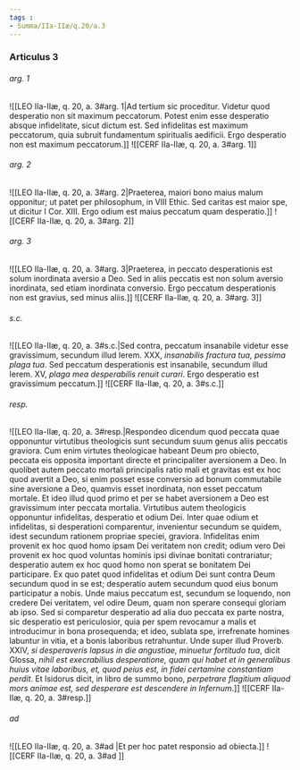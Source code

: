 ```yaml
---
tags : 
- Summa/IIa-IIæ/q.20/a.3
---
```


### Articulus 3

###### arg. 1
![[LEO IIa-IIæ, q. 20, a. 3#arg. 1|Ad tertium sic proceditur. Videtur quod desperatio non sit maximum peccatorum. Potest enim esse desperatio absque infidelitate, sicut dictum est. Sed infidelitas est maximum peccatorum, quia subruit fundamentum spiritualis aedificii. Ergo desperatio non est maximum peccatorum.]]
![[CERF IIa-IIæ, q. 20, a. 3#arg. 1]]

###### arg. 2
![[LEO IIa-IIæ, q. 20, a. 3#arg. 2|Praeterea, maiori bono maius malum opponitur; ut patet per philosophum, in VIII Ethic. Sed caritas est maior spe, ut dicitur I Cor. XIII. Ergo odium est maius peccatum quam desperatio.]]
![[CERF IIa-IIæ, q. 20, a. 3#arg. 2]]

###### arg. 3
![[LEO IIa-IIæ, q. 20, a. 3#arg. 3|Praeterea, in peccato desperationis est solum inordinata aversio a Deo. Sed in aliis peccatis est non solum aversio inordinata, sed etiam inordinata conversio. Ergo peccatum desperationis non est gravius, sed minus aliis.]]
![[CERF IIa-IIæ, q. 20, a. 3#arg. 3]]

###### s.c.
![[LEO IIa-IIæ, q. 20, a. 3#s.c.|Sed contra, peccatum insanabile videtur esse gravissimum, secundum illud Ierem. XXX, *insanabilis fractura tua, pessima plaga tua*. Sed peccatum desperationis est insanabile, secundum illud Ierem. XV, *plaga mea desperabilis renuit curari*. Ergo desperatio est gravissimum peccatum.]]
![[CERF IIa-IIæ, q. 20, a. 3#s.c.]]

###### resp.
![[LEO IIa-IIæ, q. 20, a. 3#resp.|Respondeo dicendum quod peccata quae opponuntur virtutibus theologicis sunt secundum suum genus aliis peccatis graviora. Cum enim virtutes theologicae habeant Deum pro obiecto, peccata eis opposita important directe et principaliter aversionem a Deo. In quolibet autem peccato mortali principalis ratio mali et gravitas est ex hoc quod avertit a Deo, si enim posset esse conversio ad bonum commutabile sine aversione a Deo, quamvis esset inordinata, non esset peccatum mortale. Et ideo illud quod primo et per se habet aversionem a Deo est gravissimum inter peccata mortalia. Virtutibus autem theologicis opponuntur infidelitas, desperatio et odium Dei. Inter quae odium et infidelitas, si desperationi comparentur, invenientur secundum se quidem, idest secundum rationem propriae speciei, graviora. Infidelitas enim provenit ex hoc quod homo ipsam Dei veritatem non credit; odium vero Dei provenit ex hoc quod voluntas hominis ipsi divinae bonitati contrariatur; desperatio autem ex hoc quod homo non sperat se bonitatem Dei participare. Ex quo patet quod infidelitas et odium Dei sunt contra Deum secundum quod in se est; desperatio autem secundum quod eius bonum participatur a nobis. Unde maius peccatum est, secundum se loquendo, non credere Dei veritatem, vel odire Deum, quam non sperare consequi gloriam ab ipso. Sed si comparetur desperatio ad alia duo peccata ex parte nostra, sic desperatio est periculosior, quia per spem revocamur a malis et introducimur in bona prosequenda; et ideo, sublata spe, irrefrenate homines labuntur in vitia, et a bonis laboribus retrahuntur. Unde super illud Proverb. XXIV, *si desperaveris lapsus in die angustiae, minuetur fortitudo tua*, dicit Glossa, *nihil est execrabilius desperatione, quam qui habet et in generalibus huius vitae laboribus, et, quod peius est, in fidei certamine constantiam perdit*. Et Isidorus dicit, in libro de summo bono, *perpetrare flagitium aliquod mors animae est, sed desperare est descendere in Infernum*.]]
![[CERF IIa-IIæ, q. 20, a. 3#resp.]]

###### ad 
![[LEO IIa-IIæ, q. 20, a. 3#ad |Et per hoc patet responsio ad obiecta.]]
![[CERF IIa-IIæ, q. 20, a. 3#ad ]]

